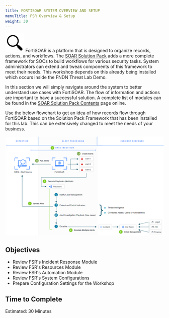 ```yaml
---
title: FORTISOAR SYSTEM OVERVIEW AND SETUP
menuTitle: FSR Overview & Setup
weight: 30
---
```


![search_icon](mag_glass.svg)
FortiSOAR is a platform that is designed to organize records, actions, and workflows.
The [SOAR Solution Pack](https://fortisoar.contenthub.fortinet.com/list.html?contentType=all&searchContent=sOARFramework) adds a more complete framework for SOCs to build workflows for various security tasks. System administrators can extend and tweak components of this framework to meet their needs. This workshop depends on this already being installed which occurs inside the FNDN Threat Lab Demo.

In this section we will simply navigate around the system to better understand use cases with FortiSOAR. The flow of information and actions are important to have a successful solution. A complete list of modules can be found in the [SOAR Solution Pack Contents](https://github.com/fortinet-fortisoar/solution-pack-soar-framework/blob/develop/docs/contents.md) page online.

Use the below flowchart to get an idea of how records flow through FortiSOAR based on the Solution Pack Framework that has been installed for this lab. This can be extensively changed to meet the needs of your business.

![SOAR Flow diagram](flow.png)

## Objectives

- Review FSR's Incident Response Module
- Review FSR's Resources Module
- Review FSR's Automation Module
- Review FSR's System Configurations
- Prepare Configuration Settings for the Workshop

## Time to Complete

Estimated: 30 Minutes
